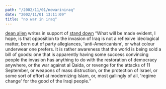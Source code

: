 ```yaml
---
path: "/2002/11/01/nowariniraq" 
date: "2002/11/01 13:11:09" 
title: "no war in iraq" 
---
```

<a href="http://www.textism.com/article/618/" title="Textism">dean allen</a> writes in support of <a href="http://www.nowarblog.org/">stand down</a> <q>What will be made evident, I hope, is that opposition to the invasion of Iraq is not a reflexive ideological matter, born out of party allegiances, 'anti-Americanism', or what colour underwear one prefers. It is rather awareness that the world is being sold a bill of goods: one that is apparently having some success convincing people the invasion has anything to do with the restoration of democracy anywhere, or the war against al Qaida, or revenge for the attacks of 11 September, or weapons of mass distruction, or the protection of Israel, or some sort of effort at modernizing Islam, or, most gallingly of all, 'regime change' for the good of the Iraqi people.</q>